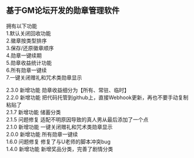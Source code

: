 ## 基于GM论坛开发的勋章管理软件

拥有以下功能  
1.默认关闭回收功能  
2.徽章按类型排序  
3.保存/还原徽章顺序  
4.勋章一键续期  
5.勋章收益统计功能  
6.所有勋章一键续  
7.一键关闭赠礼和咒术类勋章显示  

2.3.0 新增功能 勋章收益细分为【所有、常驻、临时】  
2.2.0 新增功能 把代码托管到github上，直接Webhook更新，再也不要手动复制粘贴了  
2.1.7 新增功能 储蓄分类  
2.1.5 问题修复 适配不明原因导致的真人男从最后添加了一个点  
2.1.0 新增功能 一键关闭赠礼和咒术类勋章显示  
2.0.0 新增功能 所有勋章一键续  
1.6.0 问题修复 修复了与U老师的脚本冲突bug  
1.4.0 新增功能 新增奖品分类，完善了剧情分类  
